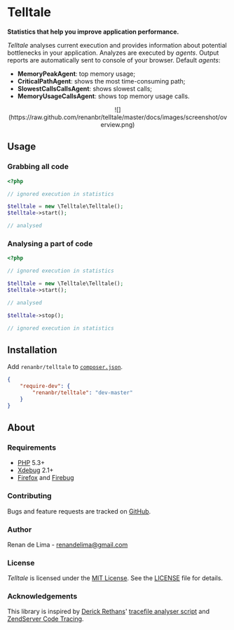 # Telltale

__Statistics that help you improve application performance.__

_Telltale_ analyses current execution and provides information about potential
bottlenecks in your application. Analyzes are executed by _agents_. Output
reports are automatically sent to console of your browser. Default _agents_:

- __MemoryPeakAgent__: top memory usage;
- __CriticalPathAgent__: shows the most time-consuming path;
- __SlowestCallsCallsAgent__: shows slowest calls;
- __MemoryUsageCallsAgent__: shows top memory usage calls.

<p align="center">
![](https://raw.github.com/renanbr/telltale/master/docs/images/screenshot/overview.png)
<p>

## Usage

### Grabbing all code

```php
<?php

// ignored execution in statistics

$telltale = new \Telltale\Telltale();
$telltale->start();

// analysed
```

### Analysing a part of code

```php
<?php

// ignored execution in statistics

$telltale = new \Telltale\Telltale();
$telltale->start();

// analysed

$telltale->stop();

// ignored execution in statistics
```

## Installation


Add `renanbr/telltale` to [`composer.json`](http://getcomposer.org/).

``` json
{
    "require-dev": {
        "renanbr/telltale": "dev-master"
    }
}
```

## About

### Requirements

- [PHP](http://php.net) 5.3+
- [Xdebug](http://xdebug.org/docs/install) 2.1+
- [Firefox](https://addons.mozilla.org/en-US/firefox/addon/firebug/) and [Firebug](https://addons.mozilla.org/en-US/firefox/addon/firephp/)

### Contributing

Bugs and feature requests are tracked on [GitHub](https://github.com/renanbr/telltale/issues).

### Author

Renan de Lima - <renandelima@gmail.com>

### License

_Telltale_ is licensed under the [MIT License](http://opensource.org/licenses/MIT).
See the [LICENSE](https://github.com/renanbr/telltale/blob/master/LICENSE) file
for details.

### Acknowledgements

This library is inspired by [Derick Rethans](https://github.com/derickr)'
[tracefile analyser script](http://derickrethans.nl/xdebug-and-tracing-memory-usage.html)
and [ZendServer Code Tracing](https://www.zend.com/en/products/server/zend-server-code-tracing).
